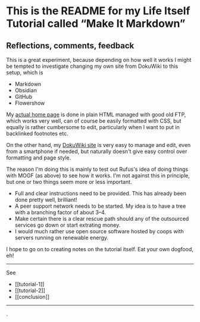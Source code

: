 # This is the README for my Life Itself Tutorial called “Make It Markdown”
## Reflections, comments, feedback

This is a great experiment, because depending on how well it works 
I might be tempted to investigate changing my own site from DokuWiki to this setup, which is
- Markdown
- Obsidian
- GitHub
- Flowershow

My [actual home page](https://www.simongrant.org/ ) is done in plain HTML managed with good old FTP,
which works very well, can of course be easily formatted with CSS, but equally is rather cumbersome to edit,
particularly when I want to put in backlinked footnotes etc.

On the other hand, my [DokuWiki site](https://wiki.simongrant.org/ ) is very easy to manage and edit,
even from a smartphone if needed, but naturally doesn't give easy control over formatting and page style.

The reason I'm doing this is mainly to test out Rufus's idea of doing things with MOGF (as above) 
to see how it works.
I'm not against this in principle, but one or two things seem more or less important.
- Full and clear instructions need to be provided. This has already been done pretty well, brilliant!
- A peer support network needs to be started. My idea is to have a tree with a branching factor of about 3–4.
- Make certain there is a clear rescue path should any of the outsourced services go down or start extrating money.
- I would much rather use open source software hosted by coops with servers running on renewable energy.

I hope to go on to creating notes on the tutorial itself. Eat your own dogfood, eh!

----

See
- [[tutorial-1]]
- [[tutorial-2]]
- [[conclusion]]

----

.
